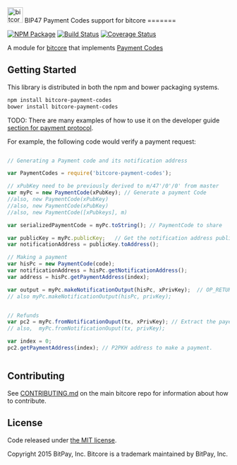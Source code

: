 <img src="http://bitcore.io/css/images/module-payment-protocol.png" alt="bitcore payment protocol" height="35">
BIP47 Payment Codes support for bitcore
=======

[![NPM Package](https://img.shields.io/npm/v/bitcore-payment-codes.svg?style=flat-square)](https://www.npmjs.org/package/bitcore-payment-codes)
[![Build Status](https://img.shields.io/travis/bitpay/bitcore-payment-codes.svg?branch=master&style=flat-square)](https://travis-ci.org/bitpay/bitcore-payment-codes)
[![Coverage Status](https://img.shields.io/coveralls/bitpay/bitcore-payment-codes.svg?style=flat-square)](https://coveralls.io/r/bitpay/bitcore-payment-codes)

A module for [bitcore](https://github.com/bitpay/bitcore) that implements [Payment Codes](https://github.com/bitcoin/bips/blob/master/bip-0047.mediawiki)

## Getting Started

This library is distributed in both the npm and bower packaging systems.

```sh
npm install bitcore-payment-codes
bower install bitcore-payment-codes
```

TODO: There are many examples of how to use it on the developer guide [section for payment protocol](http://bitcore.io/guide/paymentprotocol.html). 

For example, the following code would verify a payment request:

```javascript

// Generating a Payment code and its notification address

var PaymentCodes = require('bitcore-payment-codes');

// xPubKey need to be previously derived to m/47'/0'/0' from master
var myPc = new PaymentCode(xPubKey); // Generate a payment Code
//also, new PaymentCode(xPubKey) 
//also, new PaymentCode(xPubKey) 
//also, new PaymentCode([xPubkeys], m) 

var serializedPaymentCode = myPc.toString(); // PaymentCode to share

var publicKey = myPc.publicKey;   // Get the notification address public key
var notificationAddress = publicKey.toAddress();

// Making a payment
var hisPc = new PaymentCode(code);
var notificationAddress = hisPc.getNotificationAddress();
var address = hisPc.getPaymentAddress(index);

var output = myPc.makeNotificationOutput(hisPc, xPrivKey);  // OP_RETURN content
// also myPc.makeNotificationOutput(hisPc, privKey); 


// Refunds
var pc2 = myPc.fromNotificationOuput(tx, xPrivKey); // Extract the payer's payment code from a notification output
// also,  myPc.fromNotificationOuput(tx, privKey);

var index = 0;
pc2.getPaymentAddress(index); // P2PKH address to make a payment.



```

## Contributing

See [CONTRIBUTING.md](https://github.com/bitpay/bitcore/blob/master/CONTRIBUTING.md) on the main bitcore repo for information about how to contribute.

## License

Code released under [the MIT license](https://github.com/bitpay/bitcore/blob/master/LICENSE).

Copyright 2015 BitPay, Inc. Bitcore is a trademark maintained by BitPay, Inc.
